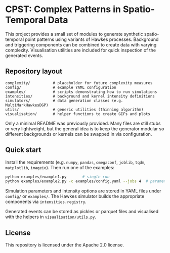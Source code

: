 # CPST: Complex Patterns in Spatio-Temporal Data

This project provides a small set of modules to generate synthetic spatio-temporal
point patterns using variants of Hawkes processes.  Background and triggering
components can be combined to create data with varying complexity.  Visualisation
utilities are included for quick inspection of the generated events.

## Repository layout

```
complexity/          # placeholder for future complexity measures
config/              # example YAML configuration
examples/            # scripts demonstrating how to run simulations
intensities/         # background and kernel intensity definitions
simulators/          # data generation classes (e.g. MultiMarkHawkesDGP)
utils/               # generic utilities (thinning algorithm)
visualisation/       # helper functions to create GIFs and plots
```

Only a minimal README was previously provided.  Many files are still stubs or very
lightweight, but the general idea is to keep the generator modular so different
backgrounds or kernels can be swapped in via configuration.

## Quick start

Install the requirements (e.g. `numpy`, `pandas`, `omegaconf`, `joblib`, `tqdm`,
`matplotlib`, `imageio`).  Then run one of the examples:

```bash
python examples/example1.py       # single run
python examples/example2.py -c examples/config.yaml --jobs 4  # parameter sweep
```

Simulation parameters and intensity options are stored in YAML files under
`config/` or `examples/`.  The Hawkes simulator builds the appropriate components
via `intensities.registry`.

Generated events can be stored as pickles or parquet files and visualised with the
helpers in `visualisation/utils.py`.

## License

This repository is licensed under the Apache 2.0 license.
